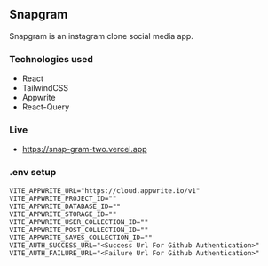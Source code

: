 ## Snapgram
Snapgram is an instagram clone social media app.


### Technologies used
* React
* TailwindCSS
* Appwrite
* React-Query

### Live
* https://snap-gram-two.vercel.app

### .env setup
```env
VITE_APPWRITE_URL="https://cloud.appwrite.io/v1"
VITE_APPWRITE_PROJECT_ID=""
VITE_APPWRITE_DATABASE_ID=""
VITE_APPWRITE_STORAGE_ID=""
VITE_APPWRITE_USER_COLLECTION_ID=""
VITE_APPWRITE_POST_COLLECTION_ID=""
VITE_APPWRITE_SAVES_COLLECTION_ID=""
VITE_AUTH_SUCCESS_URL="<Success Url For Github Authentication>"
VITE_AUTH_FAILURE_URL="<Failure Url For Github Authentication>"
```
